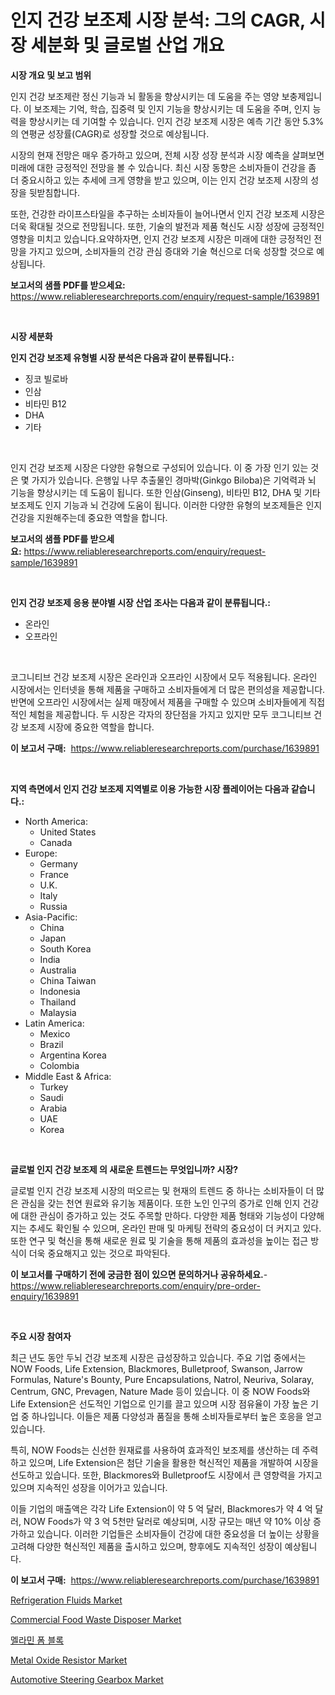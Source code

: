 <p><h1>인지 건강 보조제 시장 분석: 그의 CAGR, 시장 세분화 및 글로벌 산업 개요</h1></p><p><strong>시장 개요 및 보고 범위</strong></p>
<p><p>인지 건강 보조제란 정신 기능과 뇌 활동을 향상시키는 데 도움을 주는 영양 보충제입니다. 이 보조제는 기억, 학습, 집중력 및 인지 기능을 향상시키는 데 도움을 주며, 인지 능력을 향상시키는 데 기여할 수 있습니다. 인지 건강 보조제 시장은 예측 기간 동안 5.3%의 연평균 성장률(CAGR)로 성장할 것으로 예상됩니다.</p><p>시장의 현재 전망은 매우 증가하고 있으며, 전체 시장 성장 분석과 시장 예측을 살펴보면 미래에 대한 긍정적인 전망을 볼 수 있습니다. 최신 시장 동향은 소비자들이 건강을 좀 더 중요시하고 있는 추세에 크게 영향을 받고 있으며, 이는 인지 건강 보조제 시장의 성장을 뒷받침합니다.</p><p>또한, 건강한 라이프스타일을 추구하는 소비자들이 늘어나면서 인지 건강 보조제 시장은 더욱 확대될 것으로 전망됩니다. 또한, 기술의 발전과 제품 혁신도 시장 성장에 긍정적인 영향을 미치고 있습니다.요약하자면, 인지 건강 보조제 시장은 미래에 대한 긍정적인 전망을 가지고 있으며, 소비자들의 건강 관심 증대와 기술 혁신으로 더욱 성장할 것으로 예상됩니다.</p></p>
<p><strong>보고서의 샘플 PDF를 받으세요:</strong> <a href="https://www.reliableresearchreports.com/enquiry/request-sample/1639891">https://www.reliableresearchreports.com/enquiry/request-sample/1639891</a></p>
<p>&nbsp;</p>
<p><strong>시장 세분화</strong></p>
<p><strong>인지 건강 보조제 유형별 시장 분석은 다음과 같이 분류됩니다.:</strong></p>
<p><ul><li>징코 빌로바</li><li>인삼</li><li>비타민 B12</li><li>DHA</li><li>기타</li></ul></p>
<p>&nbsp;</p>
<p><p>인지 건강 보조제 시장은 다양한 유형으로 구성되어 있습니다. 이 중 가장 인기 있는 것은 몇 가지가 있습니다. 은행잎 나무 추출물인 경마박(Ginkgo Biloba)은 기억력과 뇌 기능을 향상시키는 데 도움이 됩니다. 또한 인삼(Ginseng), 비타민 B12, DHA 및 기타 보조제도 인지 기능과 뇌 건강에 도움이 됩니다. 이러한 다양한 유형의 보조제들은 인지 건강을 지원해주는데 중요한 역할을 합니다.</p></p>
<p><strong>보고서의 샘플 PDF를 받으세요:</strong>&nbsp;<a href="https://www.reliableresearchreports.com/enquiry/request-sample/1639891">https://www.reliableresearchreports.com/enquiry/request-sample/1639891</a></p>
<p>&nbsp;</p>
<p><strong> 인지 건강 보조제 응용 분야별 시장 산업 조사는 다음과 같이 분류됩니다.:</strong></p>
<p><ul><li>온라인</li><li>오프라인</li></ul></p>
<p>&nbsp;</p>
<p><p>코그니티브 건강 보조제 시장은 온라인과 오프라인 시장에서 모두 적용됩니다. 온라인 시장에서는 인터넷을 통해 제품을 구매하고 소비자들에게 더 많은 편의성을 제공합니다. 반면에 오프라인 시장에서는 실제 매장에서 제품을 구매할 수 있으며 소비자들에게 직접적인 체험을 제공합니다. 두 시장은 각자의 장단점을 가지고 있지만 모두 코그니티브 건강 보조제 시장에 중요한 역할을 합니다.</p></p>
<p><strong>이 보고서 구매:</strong>&nbsp; <a href="https://www.reliableresearchreports.com/purchase/1639891">https://www.reliableresearchreports.com/purchase/1639891</a></p>
<p>&nbsp;</p>
<p><strong>지역 측면에서 인지 건강 보조제 지역별로 이용 가능한 시장 플레이어는 다음과 같습니다.:</strong></p>
<p><ul>
    <li>
        North America:
        <ul>
            <li>United States</li>
            <li>Canada</li>
        </ul>
    </li>
    <li>
        Europe:
        <ul>
            <li>Germany</li>
            <li>France</li>
            <li>U.K.</li>
            <li>Italy</li>
            <li>Russia</li>
        </ul>
    </li>
    <li>
        Asia-Pacific:
        <ul>
            <li>China</li>
            <li>Japan</li>
            <li>South Korea</li>
            <li>India</li>
            <li>Australia</li>
            <li>China Taiwan</li>
            <li>Indonesia</li>
            <li>Thailand</li>
            <li>Malaysia</li>
        </ul>
    </li>
    <li>
        Latin America:
        <ul>
            <li>Mexico</li>
            <li>Brazil</li>
            <li>Argentina Korea</li>
            <li>Colombia</li>
        </ul>
    </li>
    <li>
        Middle East & Africa:
        <ul>
            <li>Turkey</li>
            <li>Saudi</li>
            <li>Arabia</li>
            <li>UAE</li>
            <li>Korea</li>
        </ul>
    </li>
    </ul></p>
<p>&nbsp;</p>
<p><strong>글로벌 인지 건강 보조제 의 새로운 트렌드는 무엇입니까? 시장?</strong></p>
<p><p>글로벌 인지 건강 보조제 시장의 떠오르는 및 현재의 트렌드 중 하나는 소비자들이 더 많은 관심을 갖는 천연 원료와 유기농 제품이다. 또한 노인 인구의 증가로 인해 인지 건강에 대한 관심이 증가하고 있는 것도 주목할 만하다. 다양한 제품 형태와 기능성이 다양해지는 추세도 확인될 수 있으며, 온라인 판매 및 마케팅 전략의 중요성이 더 커지고 있다. 또한 연구 및 혁신을 통해 새로운 원료 및 기술을 통해 제품의 효과성을 높이는 접근 방식이 더욱 중요해지고 있는 것으로 파악된다.</p></p>
<p><strong>이 보고서를 구매하기 전에 궁금한 점이 있으면 문의하거나 공유하세요.</strong>- <a href="https://www.reliableresearchreports.com/enquiry/pre-order-enquiry/1639891">https://www.reliableresearchreports.com/enquiry/pre-order-enquiry/1639891</a></p>
<p>&nbsp;</p>
<p><strong>주요 시장 참여자</strong></p>
<p><p>최근 년도 동안 두뇌 건강 보조제 시장은 급성장하고 있습니다. 주요 기업 중에서는 NOW Foods, Life Extension, Blackmores, Bulletproof, Swanson, Jarrow Formulas, Nature's Bounty, Pure Encapsulations, Natrol, Neuriva, Solaray, Centrum, GNC, Prevagen, Nature Made 등이 있습니다. 이 중 NOW Foods와 Life Extension은 선도적인 기업으로 인기를 끌고 있으며 시장 점유율이 가장 높은 기업 중 하나입니다. 이들은 제품 다양성과 품질을 통해 소비자들로부터 높은 호응을 얻고 있습니다.</p><p>특히, NOW Foods는 신선한 원재료를 사용하여 효과적인 보조제를 생산하는 데 주력하고 있으며, Life Extension은 첨단 기술을 활용한 혁신적인 제품을 개발하여 시장을 선도하고 있습니다. 또한, Blackmores와 Bulletproof도 시장에서 큰 영향력을 가지고 있으며 지속적인 성장을 이어가고 있습니다.</p><p>이들 기업의 매출액은 각각 Life Extension이 약 5 억 달러, Blackmores가 약 4 억 달러, NOW Foods가 약 3 억 5천만 달러로 예상되며, 시장 규모는 매년 약 10% 이상 증가하고 있습니다. 이러한 기업들은 소비자들이 건강에 대한 중요성을 더 높이는 상황을 고려해 다양한 혁신적인 제품을 출시하고 있으며, 향후에도 지속적인 성장이 예상됩니다.</p></p>
<p><strong>이 보고서 구매:</strong>&nbsp;&nbsp;<a href="https://www.reliableresearchreports.com/purchase/1639891">https://www.reliableresearchreports.com/purchase/1639891</a></p>
<p><p><a href="https://confirmed-shield-e13.notion.site/Refrigeration-Fluids-Market-Size-Furnishes-Valuable-Information-Encompassing-Market-Share-Market-Tr-daa6df73ac2d49a3ab920cab3c1322ed">Refrigeration Fluids Market</a></p><p><a href="https://view.publitas.com/reportprime-1/commercial-food-waste-disposer-market-size-furnishes-valuable-information-encompassing-market-share-market-trends-and-projections-spanning-from-2024-to-2031/">Commercial Food Waste Disposer Market</a></p><p><a href="https://medium.com/@joespinka88967/%EB%A9%9C%EB%9D%BC%EB%AF%BC-%ED%8F%BC-%EB%B8%94%EB%A1%9D-%EC%8B%9C%EC%9E%A5-%EA%B7%9C%EB%AA%A8-%EC%8B%9C%EC%9E%A5-%EC%A0%84%EB%A7%9D-%EB%B0%8F-%EC%8B%9C%EC%9E%A5-%EC%98%88%EC%B8%A1-2024%EB%85%84%EB%B6%80%ED%84%B0-2031%EB%85%84%EA%B9%8C%EC%A7%80-100e984ed80e">멜라민 폼 블록</a></p><p><a href="https://github.com/prosalinda88/Market-Research-Report-List-3/blob/main/metal-oxide-resistor-market.md">Metal Oxide Resistor Market</a></p><p><a href="https://issuu.com/reportprime-2/docs/automotive-steering-gearbox-market-size-2030.pptx">Automotive Steering Gearbox Market</a></p></p>
